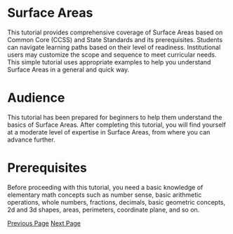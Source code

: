 # Surface Areas
This tutorial provides comprehensive coverage of Surface Areas based on Common Core (CCSS) and State Standards and its prerequisites. Students can navigate learning paths based on their level of readiness. Institutional users may customize the scope and sequence to meet curricular needs. This simple tutorial uses appropriate examples to help you understand Surface Areas in a general and quick way.

# Audience
This tutorial has been prepared for beginners to help them understand the basics of Surface Areas. After completing this tutorial, you will find yourself at a moderate level of expertise in Surface Areas, from where you can advance further.

# Prerequisites
Before proceeding with this tutorial, you need a basic knowledge of elementary math concepts such as number sense, basic arithmetic operations, whole numbers, fractions, decimals, basic geometric concepts, 2d and 3d shapes, areas, perimeters, coordinate plane, and so on.


[Previous Page](../surface_areas/index.md) [Next Page](../surface_areas/nets_of_solids.md) 
